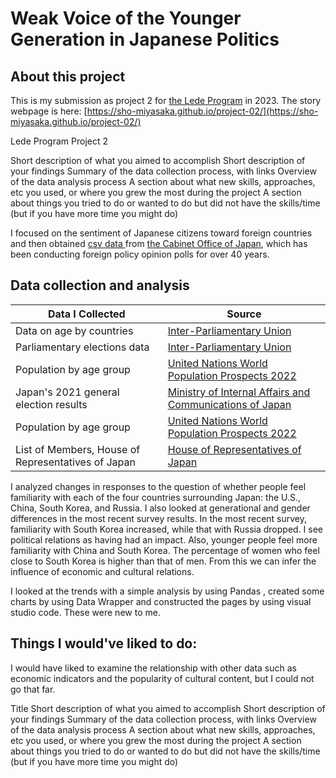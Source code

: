 # Weak Voice of the Younger Generation in Japanese Politics

## About this project
This is my submission as project 2 for [the Lede Program](https://ledeprogram.com) in 2023. The story webpage is here: [https://sho-miyasaka.github.io/project-02/](https://sho-miyasaka.github.io/project-02/)



Lede Program Project 2

Short description of what you aimed to accomplish
Short description of your findings
Summary of the data collection process, with links
Overview of the data analysis process
A section about what new skills, approaches, etc you used, or where you grew the most during the project
A section about things you tried to do or wanted to do but did not have the skills/time (but if you have more time you might do)





I focused on the sentiment of Japanese citizens toward foreign countries and then obtained [csv data
](https://survey.gov-online.go.jp/r04/r04-gaiko/) from [the Cabinet Office of Japan](https://www.cao.go.jp/index-e.html), which has been conducting foreign policy opinion polls for over 40 years.

## Data collection and analysis

|Data I Collected|Source|
|---|---|
|Data on age by countries|[Inter-Parliamentary Union](https://data.ipu.org/age-brackets/)|
|Parliamentary elections data|[Inter-Parliamentary Union](https://data.ipu.org/elections/)|
|Population by age group|[United Nations World Population Prospects 2022](https://population.un.org/wpp/)|
|Japan's 2021 general election results |[Ministry of Internal Affairs and Communications of Japan](https://www.soumu.go.jp/senkyo/senkyo_s/data/shugiin/index.html)|
|Population by age group|[United Nations World Population Prospects 2022](https://population.un.org/wpp/)|
|List of Members, House of Representatives of Japan|[House of Representatives of Japan](https://www.shugiin.go.jp/internet/itdb_annai.nsf/html/statics/syu/1giin.htm)|


I analyzed changes in responses to the question of whether people feel familiarity with each of the four countries surrounding Japan: the U.S., China, South Korea, and Russia. I also looked at generational and gender differences in the most recent survey results.
In the most recent survey, familiarity with South Korea increased, while that with Russia dropped. I see political relations as having had an impact. Also, younger people feel more familiarity with China and South Korea. The percentage of women who feel close to South Korea is higher than that of men. From this we can infer the influence of economic and cultural relations.

I looked at the trends with a simple analysis by using Pandas , created some charts by using  Data Wrapper and constructed the pages by using visual studio code. These were new to me.

## Things I would've liked to do:
I would have liked to examine the relationship with other data such as economic indicators and the popularity of cultural content, but I could not go that far.


 
Title
Short description of what you aimed to accomplish
Short description of your findings
Summary of the data collection process, with links
Overview of the data analysis process
A section about what new skills, approaches, etc you used, or where you grew the most during the project
A section about things you tried to do or wanted to do but did not have the skills/time (but if you have more time you might do)
